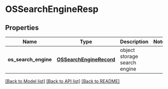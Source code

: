 # OSSearchEngineResp

## Properties
Name | Type | Description | Notes
------------ | ------------- | ------------- | -------------
**os_search_engine** | [**OSSearchEngineRecord**](OSSearchEngineRecord.md) | object storage search engine | 

[[Back to Model list]](../README.md#documentation-for-models) [[Back to API list]](../README.md#documentation-for-api-endpoints) [[Back to README]](../README.md)



